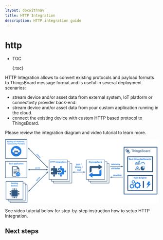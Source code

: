```yaml
---
layout: docwithnav
title: HTTP Integration
description: HTTP integration guide
---
```


# http

* TOC

  {:toc}

HTTP Integration allows to convert existing protocols and payload formats to ThingsBoard message format and is useful in several deployment scenarios:

* stream device and/or asset data from external system, IoT platform or connectivity provider back-end.
* stream device and/or asset data from your custom application running in the cloud.
* connect the existing device with custom HTTP based protocol to ThingsBoard.

Please review the integration diagram and video tutorial to learn more.

![image](../../../.gitbook/assets/http-integration.svg)

See video tutorial below for step-by-step instruction how to setup HTTP Integration.

## Next steps

